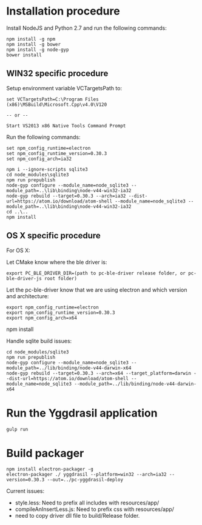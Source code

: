# Installation procedure

Install NodeJS and Python 2.7 and run the following commands:

```
npm install -g npm
npm install -g bower
npm install -g node-gyp
bower install
```

## WIN32 specific procedure
Setup environment variable VCTargetsPath to:

```
set VCTargetsPath=C:\Program Files (x86)\MSBuild\Microsoft.Cpp\v4.0\V120

-- or --

Start VS2013 x86 Native Tools Command Prompt
```

Run the following commands:
```
set npm_config_runtime=electron
set npm_config_runtime_version=0.30.3
set npm_config_arch=ia32

npm i --ignore-scripts sqlite3
cd node_modules\sqlite3
npm run prepublish
node-gyp configure --module_name=node_sqlite3 --module_path=..\lib\binding\node-v44-win32-ia32
node-gyp rebuild --target=0.30.3 --arch=ia32 --dist-url=https://atom.io/download/atom-shell --module_name=node_sqlite3 --module_path=..\lib\binding\node-v44-win32-ia32
cd ..\..
npm install
```

## OS X specific procedure
For OS X:

Let CMake know where the ble driver is:
```
export PC_BLE_DRIVER_DIR=(path to pc-ble-driver release folder, or pc-ble-driver-js root folder)
```

Let the pc-ble-driver know that we are using electron and which version and architecture:
```
export npm_config_runtime=electron
export npm_config_runtime_version=0.30.3
export npm_config_arch=x64
```

npm install

Handle sqlite build issues:
```
cd node_modules/sqlite3
npm run prepublish
node-gyp configure --module_name=node_sqlite3 --module_path=../lib/binding/node-v44-darwin-x64
node-gyp rebuild --target=0.30.3 --arch=x64 --target_platform=darwin --dist-url=https://atom.io/download/atom-shell --module_name=node_sqlite3 --module_path=../lib/binding/node-v44-darwin-x64
```

# Run the Yggdrasil application
```
gulp run
```

# Build packager
```
npm install electron-packager -g
electron-packager ./ yggdrasil --platform=win32 --arch=ia32 --version=0.30.3 --out=../pc-yggdrasil-deploy
```
Current issues:
* style.less: Need to prefix all includes with resources/app/
* compileAnInsertLess.js: Need to prefix css with resources/app/
* need to copy driver dll file to build/Release folder.
